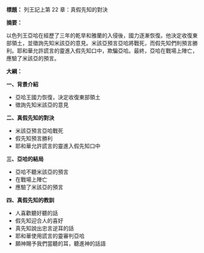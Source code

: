 **標題：** 列王記上第 22 章：真假先知的對決

**摘要：**

以色列王亞哈在經歷了三年的乾旱和雅蘭的入侵後，國力逐漸恢復。他決定收復東部領土，並徵詢先知米該亞的意見。米該亞預言亞哈將戰死，而假先知們則預言勝利。耶和華允許謊言的靈進入假先知口中，欺騙亞哈。最終，亞哈在戰場上陣亡，應驗了米該亞的預言。

**大綱：**

**一、背景介紹**
* 亞哈王國力恢復，決定收復東部領土
* 徵詢先知米該亞的意見

**二、真假先知的對決**
* 米該亞預言亞哈戰死
* 假先知預言勝利
* 耶和華允許謊言的靈進入假先知口中

**三、亞哈的結局**
* 亞哈不聽米該亞的預言
* 在戰場上陣亡
* 應驗了米該亞的預言

**四、真假先知的教訓**
* 人喜歡聽好聽的話
* 假先知迎合人的喜好
* 真先知說出忠言逆耳的話
* 耶和華使用謊言的靈審判亞哈
* 願神賜予我們當聽的耳，聽進神的話語